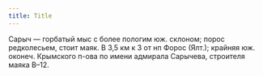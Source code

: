 ```yaml
---
title: Title
---
```


Сарыч — горбатый мыс с более пологим юж. склоном; порос редколесьем, стоит маяк.
В 3,5 км к З от нп Форос (Ялт.); крайняя юж. оконеч. Крымского п-ова по имени
адмирала Сарычева, строителя маяка В–12.
